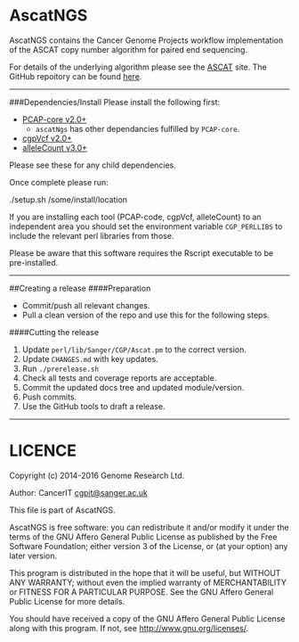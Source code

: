 AscatNGS
========
AscatNGS contains the Cancer Genome Projects workflow implementation of the ASCAT copy number
algorithm for paired end sequencing.

For details of the underlying algorithm please see the [ASCAT](https://www.crick.ac.uk/peter-van-loo/software/ASCAT) site.  The GitHub repoitory can be found [here](https://github.com/Crick-CancerGenomics/ascat).

---

###Dependencies/Install
Please install the following first:

* [PCAP-core v2.0+](http://github.com/ICGC-TCGA-PanCancer/PCAP-core/releases)
  * `ascatNgs` has other dependancies fulfilled by `PCAP-core`.
* [cgpVcf v2.0+](https://github.com/cancerit/cgpVcf/releases)
* [alleleCount v3.0+](https://github.com/cancerit/alleleCount/releases)

Please see these for any child dependencies.

Once complete please run:

./setup.sh /some/install/location

If you are installing each tool (PCAP-code, cgpVcf, alleleCount) to an independent area you should set the environment variable `CGP_PERLLIBS` to include the relevant perl libraries from those.

Please be aware that this software requires the Rscript executable to be pre-installed.

---

##Creating a release
####Preparation
* Commit/push all relevant changes.
* Pull a clean version of the repo and use this for the following steps.

####Cutting the release
1. Update `perl/lib/Sanger/CGP/Ascat.pm` to the correct version.
2. Update `CHANGES.md` with key updates.
3. Run `./prerelease.sh`
4. Check all tests and coverage reports are acceptable.
5. Commit the updated docs tree and updated module/version.
6. Push commits.
7. Use the GitHub tools to draft a release.

---

LICENCE
========
Copyright (c) 2014-2016 Genome Research Ltd.

Author: CancerIT <cgpit@sanger.ac.uk>

This file is part of AscatNGS.

AscatNGS is free software: you can redistribute it and/or modify it under
the terms of the GNU Affero General Public License as published by the Free
Software Foundation; either version 3 of the License, or (at your option) any
later version.

This program is distributed in the hope that it will be useful, but WITHOUT
ANY WARRANTY; without even the implied warranty of MERCHANTABILITY or FITNESS
FOR A PARTICULAR PURPOSE. See the GNU Affero General Public License for more
details.

You should have received a copy of the GNU Affero General Public License
along with this program. If not, see <http://www.gnu.org/licenses/>.